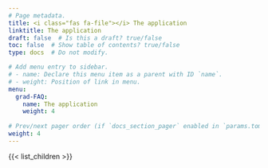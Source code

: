 ```yaml
---
# Page metadata.
title: <i class="fas fa-file"></i> The application
linktitle: The application
draft: false  # Is this a draft? true/false
toc: false  # Show table of contents? true/false
type: docs  # Do not modify.

# Add menu entry to sidebar.
# - name: Declare this menu item as a parent with ID `name`.
# - weight: Position of link in menu.
menu:
  grad-FAQ:
    name: The application
    weight: 4
    
# Prev/next pager order (if `docs_section_pager` enabled in `params.toml`)
weight: 4
---
```


{{< list_children >}}
